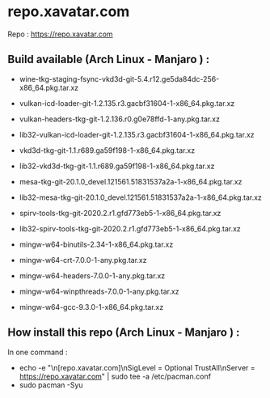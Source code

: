 # repo.xavatar.com

Repo : https://repo.xavatar.com

## Build available (Arch Linux - Manjaro ) :

 - wine-tkg-staging-fsync-vkd3d-git-5.4.r12.ge5da84dc-256-x86_64.pkg.tar.xz
 
 - vulkan-icd-loader-git-1.2.135.r3.gacbf31604-1-x86_64.pkg.tar.xz
 - vulkan-headers-tkg-git-1.2.136.r0.g0e78ffd-1-any.pkg.tar.xz
 - lib32-vulkan-icd-loader-git-1.2.135.r3.gacbf31604-1-x86_64.pkg.tar.xz
 
 - vkd3d-tkg-git-1.1.r689.ga59f198-1-x86_64.pkg.tar.xz
 - lib32-vkd3d-tkg-git-1.1.r689.ga59f198-1-x86_64.pkg.tar.xz
 
 - mesa-tkg-git-20.1.0_devel.121561.51831537a2a-1-x86_64.pkg.tar.xz
 - lib32-mesa-tkg-git-20.1.0_devel.121561.51831537a2a-1-x86_64.pkg.tar.xz
 
 - spirv-tools-tkg-git-2020.2.r1.gfd773eb5-1-x86_64.pkg.tar.xz
 - lib32-spirv-tools-tkg-git-2020.2.r1.gfd773eb5-1-x86_64.pkg.tar.xz
 
 - mingw-w64-binutils-2.34-1-x86_64.pkg.tar.xz
 - mingw-w64-crt-7.0.0-1-any.pkg.tar.xz
 - mingw-w64-headers-7.0.0-1-any.pkg.tar.xz
 - mingw-w64-winpthreads-7.0.0-1-any.pkg.tar.xz
 - mingw-w64-gcc-9.3.0-1-x86_64.pkg.tar.xz
 

## How install this repo (Arch Linux - Manjaro ) :

In one command : 
- echo -e "\n[repo.xavatar.com]\nSigLevel = Optional TrustAll\nServer = https://repo.xavatar.com" | sudo tee -a /etc/pacman.conf
- sudo pacman -Syu
